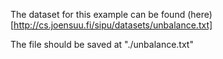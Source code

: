 The dataset for this example can be found (here)[http://cs.joensuu.fi/sipu/datasets/unbalance.txt]

The file should be saved at "./unbalance.txt"